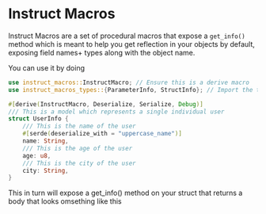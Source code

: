 # Instruct Macros

Instruct Macros are a set of procedural macros that expose a `get_info()` method which is meant to help you get reflection in your objects by default, exposing field names+ types along with the object name.

You can use it by doing

```rust
use instruct_macros::InstructMacro; // Ensure this is a derive macro
use instruct_macros_types::{ParameterInfo, StructInfo}; // Import the trait

#[derive(InstructMacro, Deserialize, Serialize, Debug)]
/// This is a model which represents a single individual user
struct UserInfo {
    /// This is the name of the user
    #[serde(deserialize_with = "uppercase_name")]
    name: String,
    /// This is the age of the user
    age: u8,
    /// This is the city of the user
    city: String,
}
```

This in turn will expose a get_info() method on your struct that returns a body that looks omsething like this
